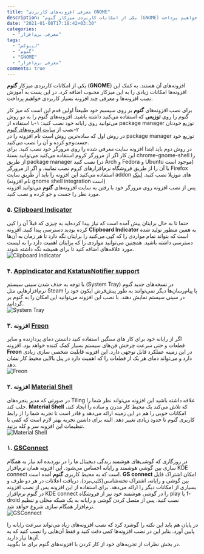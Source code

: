 ```yaml
---
title: "معرفی افزونه‌های کاربردی GNOME"
description: "یکی از امکانات کاربردی میزکار گنوم (GNOME) افزونه‌های آن هستند. به کمک این افزونه‌ها امکانات زیادی را به این میزکار محبوب اضافه کرد. در این پست به آموزش نصب افزونه‌ها و معرفی چند افزونه بسیار کاربردی خواهیم پرداخت."
date: "2021-01-08T17:18:42+03:30"
categories:
  - "معرفی نرم‌افزار"
tags:
  - "لینوکس"
  - "گنوم"
  - "GNOME"
  - "معرفی نرم‌افزار"
comments: true
---
```

یکی از امکانات کاربردی میزکار **گنوم** (**GNOME**) افزونه‌های آن هستند. به کمک این افزونه‌ها امکانات زیادی را به این میزکار محبوب اضافه کرد. در این پست به آموزش نصب افزونه‌ها و معرفی چند افزونه بسیار کاربردی خواهیم پرداخت.
<!--more-->

برای نصب افزونه‌های **گنوم** بر روی سیسبم خود طبیعتاً اولین قدم این است که میز کار گنوم را روی **توزیعی** که استفاده می‌کنید داشته باشید. افزونه‌های گنوم را به دو روش می‌توانید روی رایانه خود نصب کنید: ۱-با استفاده از package manager توزیع خودتان ۲-نصب از [سایت افزونه‌های گنوم](https://extensions.gnome.org)  
در روش اول که ساده‌ترین روش است نام افزونه را در package manager توزیع خود جست‌و‌جو کرده و آن را نصب می‌کنید.  
در روش دوم باید ابتدا افزونه سایت معرفی شده را روی مرورگر خود نصب کنید. برای این کار اگر از مرورگر کروم استفاده می‌کنید می‌توانید بستهٔ chrome-gnome-shell را از طریق package manager نصب کنید (در Arch و Fedora و Ubuntu موجود است) یا آن را از طریق فروشگاه نرم‌افزار‌های کروم نصب نمایید. و اگر از مرورگر Firefox استفاده می‌کنید این افزونه را باید از طریق سایت addon های موزیلا نصب کنید. [لینک](https://addons.mozilla.org/fa/firefox/addon/gnome-shell-integration/) (نام افزونه gnome shell integration است)  
پس از نصب افزونه روی مرورگر خود با رفتن به سایت افزونه‌های **گنوم** می‌توانید افزونه مورد نظر را جست و جو کرده و نصب کنید.  

### ۵. [Clipboard Indicator](https://extensions.gnome.org/extension/779/clipboard-indicator/)
حتما تا به حال برایتان پیش آمده است که نیاز پیدا کرده‌اید به چیزی که قبلاً آن را کپی کرده بودید دسترسی پیدا کنید. افزونه **Clipboard Indicator** به همین منظور تولید شده است که بتواند تمام مواردی را که کپی می‌کنید را برایتان نگه دارد تا هر زمان به آن‌ها دسترسی داشته باشید. همچنین می‌توانید مواردی را که برایتان اهمیت دارد را به لیست مورد علاقه‌های اضافه کنید تا برای همیشه نگه داشته شوند.  
![Clipboard Indicator](/posts/28-dec-20-best-gnome-extensions/clipboard.webp "Clipboard Indicator")


### ۴. [AppIndicator and KstatusNotifier support](https://extensions.gnome.org/extension/615/appindicator-support/)
با توجه به حذف شدن سینی سیستم (System Tray) در نسخه‌های جدید گنوم نرم‌افزار‌هایی مثل Steam یا پیام‌رسان‌ها دیگر نمی‌توانند به طور پیش‌فرض ایکون خود را در سینی سیستم نمایش دهند. با نصب این افزونه می‌توانید این امکان را به گنوم بر گردانید.  
![System Tray](/posts/28-dec-20-best-gnome-extensions/appindicator.webp "System Tray")

### ۳. افزونه [Freon](https://extensions.gnome.org/extension/841/freon/)  
اگر از رایانه خود برای کار های سنگین استفاده کنید دانستن دمای پردازنده و سایر قطعات و حتی سرعت چرخش فن‌های سیستم بسیار کمک کننده خواهد بود. افزونه **Freon** در این زمینه عملکرد قابل توجهی دارد. این افزونه قابلیت شخصی سازی زیادی دارد و می‌تواند دمای هر یک از قطعات را که اهمیت دارد در پنل بالایی محیط کار نشان دهد.  
![Freon](/posts/28-dec-20-best-gnome-extensions/freon.webp "Freon")  

### ۲. افزونه [Material Shell](https://extensions.gnome.org/extension/3357/material-shell/)
در صورتی که مدیر پنجره‌های Tiling علاقه داشته باشید این افزونه می‌تواند نظر شما را جلب کند. **Material Shell** که تلاش می‌کند یک محیط کار مدرن و ساده را ایجاد کند، امکانات خوبی را هم در این زمینه ارائه می‌دهد و قادر است تا تجربه شما را از رابط کاربری گنوم تا حدود زیادی تغییر دهد. البته برای داشتن تجربه بهتر لازم است که کمی با تنظیمات این افزونه سر و کله بزنید.  
![Material Shell](/posts/28-dec-20-best-gnome-extensions/materialshell.webp "Material Shell")


### ۱. [GSConnect](https://extensions.gnome.org/extension/1319/gsconnect/)
در روزگاری که گوشی‌های هوشمند زندگی دیجیتال ما را در نوردیده اند نیاز به همگام سازی بین گوشی هوشمند و رایانه احساس می‌شود. این افزونه همان نرم‌افزار KDE connect است که به محیط کاربری **گنوم** آمده است. **GS connect** امکان اشتراک فایل بین گوشی و رایانه، اشتراک تخته‌شاسی(کلیپ‌برد)، دریافت اعلانات در هر دو طرف و بسیاری از امکانات دیگر را ارائه می‌دهد. برای استفاده از این افزونه پس از نصب افزونه در گنوم نرم‌افزار KDE connect را در گوشی هوشمند خود نیز از فروشگاه play یا f-droid نصب کنید. پس از متصل کردن گوشی و رایانه به یک شبکه محلی و تنظیم نرم‌افزار همگام سازی شروع خواهد شد.  
![GSConnect](/posts/28-dec-20-best-gnome-extensions/gsconnect.webp "GSConnect")


در پایان هم باید این نکته را گوشزد کرد که نصب افزونه‌های زیاد می‌تواند سرعت رایانه را پایین آورد. بنابر این در نصب افزونه‌ها کمی دقت کنید و فقط آن‌هایی را نصب کنید که به آن‌ها نیاز دارید.  
در بخش نظرات از تجربه‌های خود از کار کردن با افزونه‌های گنوم برای ما بگویید.

